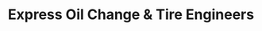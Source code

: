---
title: "Express Oil Change & Tire Engineers"
url: /pensacola/express-oil-change-und-tire-engineers/
shop: Reifen
---